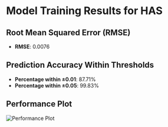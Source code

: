 # Model Training Results for HAS

## Root Mean Squared Error (RMSE)
- **RMSE**: 0.0076

## Prediction Accuracy Within Thresholds
- **Percentage within ±0.01**: 87.71%
- **Percentage within ±0.05**: 99.83%

## Performance Plot
![Performance Plot](../imgs/HAS.png)
